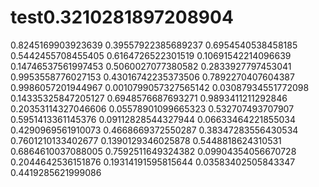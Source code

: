# test0.3210281897208904
0.8245169903923639
0.39557922385689237
0.6954540538458185
0.5442455708455405
0.6164726522301519
0.10691542214096639
0.14746537561997453
0.5060027077380582
0.2833927797453041
0.9953558776027153
0.43016742235373506
0.7892270407604387
0.9986057201944967
0.0010799057327565142
0.03087934551772098
0.14335325847205127
0.6948576687693271
0.9893411211292846
0.20353114327046606
0.05578901099665323
0.532707493707907
0.5951413361145376
0.09112828544327944
0.06633464221855034
0.4290969561910073
0.4668669372550287
0.38347283556430534
0.7601210133402677
0.1390129346025878
0.5448818624310531
0.6864610037088005
0.7592511649324382
0.09904354056670728
0.2044642536151876
0.19314191595815644
0.03583402505843347
0.4419285621999086
